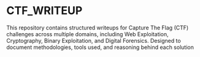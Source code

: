 # CTF_WRITEUP
This repository contains structured writeups for Capture The Flag (CTF) challenges across multiple domains, including Web Exploitation, Cryptography, Binary Exploitation, and Digital Forensics. Designed to document methodologies, tools used, and reasoning behind each solution
